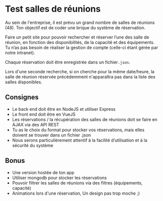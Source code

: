 # Test salles de réunions

Au sein de l'entreprise, il est prévu un grand nombre de salles de réunions (48). Ton objectif
est de coder une brique du système de réservation.

Faire un petit site pour pouvoir rechercher et réserver l’une des salle de réunion, en fonction
des disponibilités, de la capacité et des équipements. Tu n’as pas besoin de réaliser la
gestion de compte (celle-ci étant gérée par notre intranet).

Chaque réservation doit être enregistrée dans un fichier​ `.json`.

Lors d'une seconde recherche, si on cherche pour la même date/heure, la salle de réunion
réservée précédemment n'apparaîtra pas dans la liste des salles disponibles.

## Consignes

- Le back end doit être en NodeJS et utiliser Express
- Le front end doit être en VueJS
- Les réservations / la récupération des salles de réunions doit se faire en AJAX via
des API REST
- Tu as le choix du format pour stocker vos réservations, mais elles doivent se trouver
dans un fichier .json
- Nous serons particulièrement attentif à la facilité d’utilisation et à la sécurité du
système

## Bonus

- Une version hostée de ton app
- Utiliser mongodb pour stocker les réservations
- Pouvoir filtrer les salles de réunions via des filtres (équipements, capacité)
- Animations lors d'une réservation, Un design pas trop moche ;)